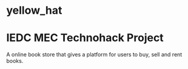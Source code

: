 # yellow_hat
IEDC MEC Technohack Project
================================================================

A online book store that gives a platform for users to buy, sell and rent books.
